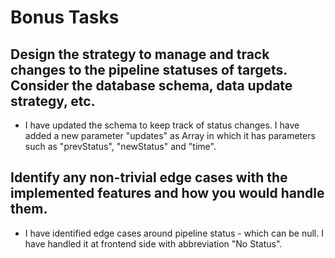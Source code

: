 # Bonus Tasks

## Design the strategy to manage and track changes to the pipeline statuses of targets. Consider the database schema, data update strategy, etc.

- I have updated the schema to keep track of status changes. I have added a new parameter "updates" as Array in which it has parameters such as "prevStatus", "newStatus" and "time".

## Identify any non-trivial edge cases with the implemented features and how you would handle them.

- I have identified edge cases around pipeline status - which can be null. I have handled it at frontend side with abbreviation "No Status".
